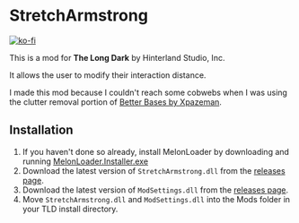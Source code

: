 # StretchArmstrong
[![ko-fi](https://ko-fi.com/img/githubbutton_sm.svg)](https://ko-fi.com/N4N21JQB0)

This is a mod for **The Long Dark** by Hinterland Studio, Inc.

It allows the user to modify their interaction distance.

I made this mod because I couldn't reach some cobwebs when I was using the clutter removal portion of [Better Bases by Xpazeman](https://github.com/Xpazeman/tld-better-bases/releases).

## Installation
1. If you haven't done so already, install MelonLoader by downloading and running [MelonLoader.Installer.exe](https://github.com/HerpDerpinstine/MelonLoader/releases/latest/download/MelonLoader.Installer.exe)
2. Download the latest version of `StretchArmstrong.dll` from the [releases page](https://github.com/bushtail/ReadWhenHungry/releases).
3. Download the latest version of `ModSettings.dll` from the [releases page](https://github.com/zeobviouslyfakeacc/ModSettings/releases).
4. Move `StretchArmstrong.dll` and `ModSettings.dll` into the Mods folder in your TLD install directory.


